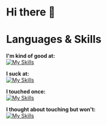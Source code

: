 # Hi there 🐶

# Languages & Skills 

**I'm kind of good at:** <br>
[![My Skills](https://skillicons.dev/icons?i=js,ts,html,css,godot,python,unity,cs)](https://skillicons.dev)

**I suck at:** <br>
[![My Skills](https://skillicons.dev/icons?i=rust,blender,ps,react,flask)](https://skillicons.dev)


**I touched once:** <br>
[![My Skills](https://skillicons.dev/icons?i=c,cpp)](https://skillicons.dev)

**I thought about touching but won't:**<br>
[![My Skills](https://skillicons.dev/icons?i=java)](https://skillicons.dev)
<!--
**stumpynub/stumpynub** is a ✨ _special_ ✨ repository because its `README.md` (this file) appears on your GitHub profile.

Here are some ideas to get you started:

- 🔭 I’m currently working on ...
- 🌱 I’m currently learning ...
- 👯 I’m looking to collaborate on ...
- 🤔 I’m looking for help with ...
- 💬 Ask me about ...
- 📫 How to reach me: ...
- 😄 Pronouns: ...
- ⚡ Fun fact: ...
-->
